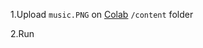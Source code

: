 1.Upload ```music.PNG``` on [Colab](https://colab.research.google.com/) ```/content``` folder

2.Run
